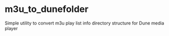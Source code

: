 m3u_to_dunefolder
=================

Simple utility to convert m3u play list info directory structure for Dune media player